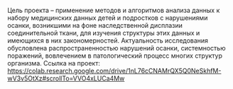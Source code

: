 Цель проекта – применение методов и алгоритмов анализа данных к набору медицинских данных детей и подростков с нарушениями осанки, возникшими на фоне наследственной дисплазии соединительной ткани, для изучения структуры этих данных и имеющихся в них закономерностей. Актуальность исследования обусловлена распространенностью нарушений осанки, системностью поражений, вовлечением в патологический процесс многих структур организма. 
Ссылка на проект: https://colab.research.google.com/drive/1nL76cCNAMrQX5Q0NeSkhfM-wV3v5OtXz#scrollTo=VVO4xLUCa4Mw
